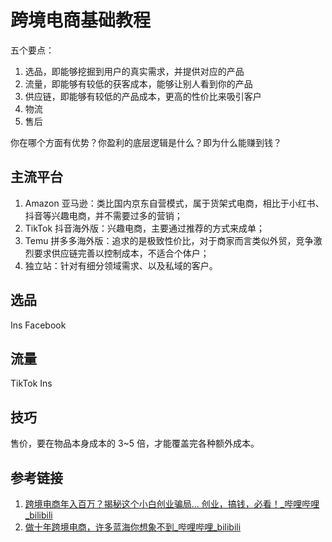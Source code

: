 # 跨境电商基础教程


五个要点：
1. 选品，即能够挖掘到用户的真实需求，并提供对应的产品
2. 流量，即能够有较低的获客成本，能够让别人看到你的产品
3. 供应链，即能够有较低的产品成本，更高的性价比来吸引客户
4. 物流
5. 售后

你在哪个方面有优势？你盈利的底层逻辑是什么？即为什么能赚到钱？

## 主流平台

1. Amazon 亚马逊：类比国内京东自营模式，属于货架式电商，相比于小红书、抖音等兴趣电商，并不需要过多的营销；
2. TikTok 抖音海外版：兴趣电商，主要通过推荐的方式来成单；
3. Temu 拼多多海外版：追求的是极致性价比，对于商家而言类似外贸，竞争激烈要求供应链完善以控制成本，不适合个体户；
4. 独立站：针对有细分领域需求、以及私域的客户。

## 选品

Ins
Facebook

## 流量


TikTok
Ins

## 技巧

售价，要在物品本身成本的 3~5 倍，才能覆盖完各种额外成本。

## 参考链接

1. [跨境电商年入百万？揭秘这个小白创业骗局... 创业，搞钱，必看！\_哔哩哔哩\_bilibili](https://www.bilibili.com/video/BV1qC411h7n5)
2. [做十年跨境电商，许多蓝海你想象不到\_哔哩哔哩\_bilibili](https://www.bilibili.com/video/BV1cU411S7R8)